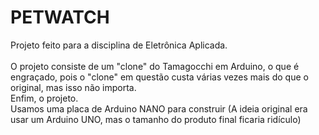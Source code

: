 # PETWATCH
Projeto feito para a disciplina de Eletrônica Aplicada.
<br><br>
O projeto consiste de um "clone" do Tamagocchi em Arduino, o que é engraçado, pois o "clone" em questão custa várias vezes mais do que o original, mas isso não importa.
<br>
Enfim, o projeto.
<br>
Usamos uma placa de Arduino NANO para construir (A ideia original era usar um Arduino UNO, mas o tamanho do produto final ficaria ridículo)
<br>
